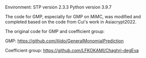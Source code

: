 Environment:
STP version 2.3.3
Python version 3.9.7

The code for GMP, especially for GMP on MiMC, was modified and completed based on the code from Cui's work in Asiacrypt2022.

The original code for GMP and coefficient group:

GMP: https://github.com/iljido/GeneralMonomialPrediction

Coefficient group: https://github.com/LFKOKAMI/Chaghri-degEva
